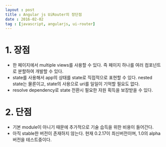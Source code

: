 ```yaml
---
layout : post
title : Angular js UiRouter의 장단점
date : 2016-02-02
tag : [javascript, angularjs, ui-router]
---
```


# 1. 장점
  * 한 페이지에서 multiple views를 사용할 수 있다. 즉 페이지 하나를 여러 컴포넌트로 분할하여 개발할 수 있다.
  * state를 사용해서 app의 상태를 state로 직접적으로 표현할 수 있다. nested state는 물론이고, state의 사용으로 uri를 일일이 기억할 필요도 없다.
  * resolve dependency로 state 전환시 필요한 자원 획득을 보장받을 수 있다.

# 2. 단점
  * 기본 module이 아니기 때문에 추가적으로 기술 습득을 위한 비용이 들어간다.
  * 아직 stable한 버전이 존재하지 않는다. 현재 0.2.17이 최신버전이며, 1.0의 alpha 버전을 테스트중이다.
